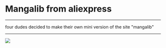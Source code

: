 <h1>Mangalib from aliexpress</h1>
<hr>
<p>four dudes decided to make their own mini version of the site "mangalib"</p>
<hr>
<img src="https://lh3.googleusercontent.com/QQLu3ltlvFZaznIJrmwSpjSHFz_ZcSdHfNxz7whhUbvTQO5BXdGprsM83O8T5pIwmuI=h500"/>
